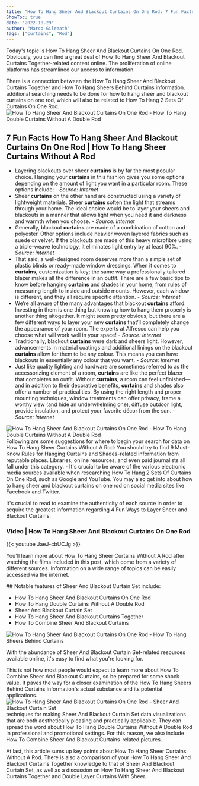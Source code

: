 ```yaml
---
title: "How To Hang Sheer And Blackout Curtains On One Rod: 7 Fun Facts"
ShowToc: true 
date: "2022-10-29"
author: "Marco Gilreath" 
tags: ["Curtains", "Rod"]
---
```


	
Today's topic is How To Hang Sheer And Blackout Curtains On One Rod. Obviously, you can find a great deal of How To Hang Sheer And Blackout Curtains Together-related content online. The proliferation of online platforms has streamlined our access to information.

There is a connection between the How To Hang Sheer And Blackout Curtains Together and How To Hang Sheers Behind Curtains information. additional searching needs to be done for how to hang sheer and blackout curtains on one rod, which will also be related to How To Hang 2 Sets Of Curtains On One Rod.
<img loading="lazy" src="https://www.nywindowfashion.com/wp-content/uploads/2018/09/117-East-57-St.-Motorized-Rollease-Skylight-Roman-shades-2.jpg" onerror="this.onerror=null;this.src='https://blogger.googleusercontent.com/img/a/AVvXsEhe7F7TRXHtjiKvHb5vS7DmnxvpHiDyoYyYvm1nHB3Qp2_w3BnM6A2eq4v7FYxCC9bfZt3a9vIMtAYEKUiaDQbHMg-ViyGmRIj39MLp0bGFfgfYw1Dc9q_H-T0wiTm3l0Uq42dETrN9eC8aGJ9_IORZsxST1AcLR7np1koOfcc7tnHa4S8Mwz_xD9d0=s16000';" alt="How To Hang Sheer And Blackout Curtains On One Rod - How To Hang Double Curtains Without A Double Rod" >

## 7 Fun Facts How To Hang Sheer And Blackout Curtains On One Rod | How To Hang Sheer Curtains Without A Rod
-   Layering blackouts over sheer **curtains** is by far the most popular choice. Hanging your **curtains** in this fashion gives you some options depending on the amount of light you want in a particular room. These options include: - <cite>Source: Internet</cite>
-   Sheer **curtains** on the other hand are constructed using a variety of lightweight materials. Sheer **curtains** soften the light that streams through your home. The ideal choice would be to layer your sheers and blackouts in a manner that allows light when you need it and darkness and warmth when you choose. - <cite>Source: Internet</cite>
-   Generally, blackout **curtains** are made of a combination of cotton and polyester. Other options include heavier woven layered fabrics such as suede or velvet. If the blackouts are made of this heavy microfibre using a triple-weave technology, it eliminates light entry by at least 90%. - <cite>Source: Internet</cite>
-   That said, a well-designed room deserves more than a simple set of plastic blinds or ready-made window dressings. When it comes to **curtains**, customization is key; the same way a professionally tailored blazer makes all the difference in an outfit. There are a few basic tips to know before hanging **curtains** and shades in your home, from rules of measuring length to inside and outside mounts. However, each window is different, and they all require specific attention. - <cite>Source: Internet</cite>
-   We’re all aware of the many advantages that blackout **curtains** afford. Investing in them is one thing but knowing how to hang them properly is another thing altogether. It might seem pretty obvious, but there are a few different ways to layer your new **curtains** that’ll completely change the appearance of your room. The experts at Alfresco can help you choose what will work well in your space! - <cite>Source: Internet</cite>
-   Traditionally, blackout **curtains** were dark and sheers light. However, advancements in material coatings and additional linings on the blackout **curtains** allow for them to be any colour. This means you can have blackouts in essentially any colour that you want. - <cite>Source: Internet</cite>
-   Just like quality lighting and hardware are sometimes referred to as the accessorizing element of a room, **curtains** are like the perfect blazer that completes an outfit. Without **curtains**, a room can feel unfinished—and in addition to their decorative benefits, **curtains** and shades also offer a number of practicalities. By using the right length and proper mounting techniques, window treatments can offer privacy, frame a worthy view (and hide an underwhelming one), diffuse outdoor light, provide insulation, and protect your favorite décor from the sun. - <cite>Source: Internet</cite>


<img loading="lazy" src="https://i.etsystatic.com/15431910/r/il/8327c8/2595124667/il_794xN.2595124667_gp0v.jpg" onerror="this.onerror=null;this.src='https://blogger.googleusercontent.com/img/a/AVvXsEhe7F7TRXHtjiKvHb5vS7DmnxvpHiDyoYyYvm1nHB3Qp2_w3BnM6A2eq4v7FYxCC9bfZt3a9vIMtAYEKUiaDQbHMg-ViyGmRIj39MLp0bGFfgfYw1Dc9q_H-T0wiTm3l0Uq42dETrN9eC8aGJ9_IORZsxST1AcLR7np1koOfcc7tnHa4S8Mwz_xD9d0=s16000';" alt="How To Hang Sheer And Blackout Curtains On One Rod - How To Hang Double Curtains Without A Double Rod" >
Following are some suggestions for where to begin your search for data on How To Hang Sheer Curtains Without A Rod:
You should try to find 9 Must-Know Rules for Hanging Curtains and Shades-related information from reputable places. Libraries, online resources, and even paid journalists all fall under this category.
- It's crucial to be aware of the various electronic media sources available when researching How To Hang 2 Sets Of Curtains On One Rod, such as Google and YouTube. You may also get info about how to hang sheer and blackout curtains on one rod on social media sites like Facebook and Twitter.

It's crucial to read to examine the authenticity of each source in order to acquire the greatest information regarding 4 Fun Ways to Layer Sheer and Blackout Curtains.

### Video | How To Hang Sheer And Blackout Curtains On One Rod
{{< youtube JaeJ-cbUCJg >}} 

You'll learn more about How To Hang Sheer Curtains Without A Rod after watching the films included in this post, which come from a variety of different sources. Information on a wide range of topics can be easily accessed via the internet.
<script async="async" data-cfasync="false" src="//normallydemandedalter.com/fe63df3c5408708b15d8dc3d9b206b31/invoke.js"></script>
<div id="container-fe63df3c5408708b15d8dc3d9b206b31"></div>
## Notable features of Sheer And Blackout Curtain Set include:

- How To Hang Sheer And Blackout Curtains On One Rod
- How To Hang Double Curtains Without A Double Rod
- Sheer And Blackout Curtain Set
- How To Hang Sheer And Blackout Curtains Together
- How To Combine Sheer And Blackout Curtains

 <img loading="lazy" src="https://www.homedepot.ca/content/dam/homedepot/images/categories/decor/window-coverings/curtains-and-drapes/2019/feb-2019-clp-curtain-grey-500x500.png" onerror="this.onerror=null;this.src='https://blogger.googleusercontent.com/img/a/AVvXsEhe7F7TRXHtjiKvHb5vS7DmnxvpHiDyoYyYvm1nHB3Qp2_w3BnM6A2eq4v7FYxCC9bfZt3a9vIMtAYEKUiaDQbHMg-ViyGmRIj39MLp0bGFfgfYw1Dc9q_H-T0wiTm3l0Uq42dETrN9eC8aGJ9_IORZsxST1AcLR7np1koOfcc7tnHa4S8Mwz_xD9d0=s16000';" alt="How To Hang Sheer And Blackout Curtains On One Rod - How To Hang Sheers Behind Curtains" >

With the abundance of Sheer And Blackout Curtain Set-related resources available online, it's easy to find what you're looking for.

This is not how most people would expect to learn more about How To Combine Sheer And Blackout Curtains, so be prepared for some shock value. It paves the way for a closer examination of the How To Hang Sheers Behind Curtains information's actual substance and its potential applications.
<img loading="lazy" src="https://i.pinimg.com/originals/2c/37/af/2c37afa192fdfe837f0ab1ea397b3b17.jpg" onerror="this.onerror=null;this.src='https://blogger.googleusercontent.com/img/a/AVvXsEhe7F7TRXHtjiKvHb5vS7DmnxvpHiDyoYyYvm1nHB3Qp2_w3BnM6A2eq4v7FYxCC9bfZt3a9vIMtAYEKUiaDQbHMg-ViyGmRIj39MLp0bGFfgfYw1Dc9q_H-T0wiTm3l0Uq42dETrN9eC8aGJ9_IORZsxST1AcLR7np1koOfcc7tnHa4S8Mwz_xD9d0=s16000';" alt="How To Hang Sheer And Blackout Curtains On One Rod - Sheer And Blackout Curtain Set" >
techniques for making Sheer And Blackout Curtain Set data visualizations that are both aesthetically pleasing and practically applicable. They can spread the word about How To Hang Double Curtains Without A Double Rod in professional and promotional settings. For this reason, we also include How To Combine Sheer And Blackout Curtains-related pictures.

At last, this article sums up key points about How To Hang Sheer Curtains Without A Rod. There is also a comparison of your How To Hang Sheer And Blackout Curtains Together knowledge to that of Sheer And Blackout Curtain Set, as well as a discussion on How To Hang Sheer And Blackout Curtains Together and Double Layer Curtains With Sheer.
	
	

